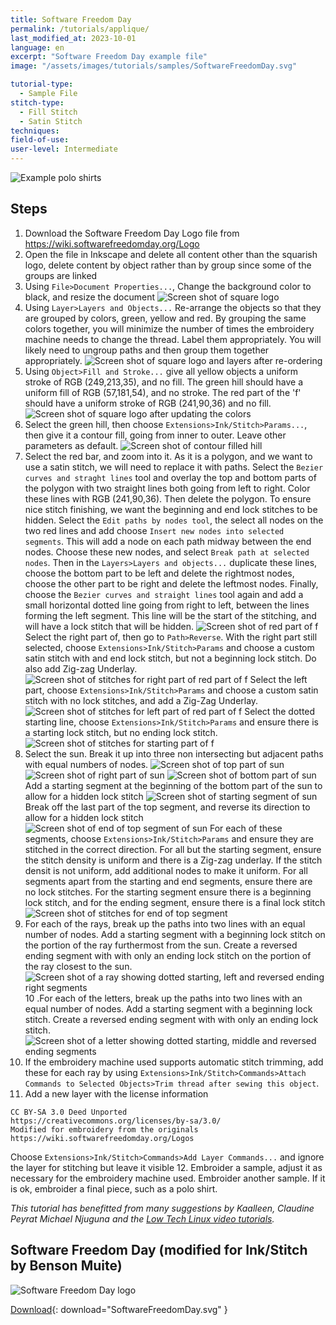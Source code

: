 ```yaml
---
title: Software Freedom Day
permalink: /tutorials/applique/
last_modified_at: 2023-10-01
language: en
excerpt: "Software Freedom Day example file"
image: "/assets/images/tutorials/samples/SoftwareFreedomDay.svg"

tutorial-type:
  - Sample File
stitch-type: 
  - Fill Stitch
  - Satin Stitch
techniques:
field-of-use:
user-level: Intermediate
---
```


![Example polo shirts](/assets/images/tutorials/software-freedom-day/sharti.jpg)

## Steps

1. Download the Software Freedom Day Logo file from https://wiki.softwarefreedomday.org/Logo
2. Open the file in Inkscape and delete all content other than the squarish logo, delete content by object rather than by group since some of the groups are linked
3. Using `File>Document Properties...`, Change the background color to black, and resize the document
![Screen shot of square logo](/assets/images/tutorials/software-freedom-day/SFDTutorial1.png)
4. Using `Layer>Layers and Objects...` Re-arrange the objects so that they are grouped by colors, green, yellow and red. By grouping the same colors together, you will minimize the number of times the embroidery machine needs to change the thread. Label them appropriately.  You will likely need to ungroup paths and then group them together appropriately.
![Screen shot of square logo and layers after re-ordering](/assets/images/tutorials/software-freedom-day/SFDTutorial2.png)
5. Using `Object>Fill and Stroke...` give all yellow objects a uniform stroke of RGB
(249,213,35), and no fill. The green hill should have a uniform fill of RGB
(57,181,54), and no stroke. The red part of the 'f' should have a uniform stroke of
RGB (241,90,36) and no fill.
![Screen shot of square logo after updating the colors](/assets/images/tutorials/software-freedom-day/SFDTutorial3.png)
6. Select the green hill, then choose `Extensions>Ink/Stitch>Params...`, then give it
a contour fill, going from inner to outer. Leave other parameters as default.
![Screen shot of contour filled hill](/assets/images/tutorials/software-freedom-day/SFDTutorial4.png)
7. Select the red bar, and zoom into it.  As it is a polygon, and we want to use
a satin stitch, we will need to replace it with paths.  Select the 
`Bezier curves and straght lines` tool and overlay the top and bottom parts of
the polygon with two straight lines both going from left to right. Color these lines
with RGB (241,90,36). Then delete the polygon.  To ensure nice stitch finishing,
we want the beginning and end lock stitches to be hidden. Select the
`Edit paths by nodes tool`, the select all nodes on the two red lines and add
choose `Insert new nodes into selected segments`.  This will add a node on each
path midway between the end nodes.  Choose these new nodes, and select
`Break path at selected nodes`. Then in the `Layers>Layers and objects...`
duplicate these lines, choose the bottom part to be left and delete the rightmost nodes,
choose the other part to be right and delete the leftmost nodes. Finally,
choose the `Bezier curves and straight lines` tool again and add a small horizontal
dotted line going from right to left, between the lines forming the left segment.
This line will be the start of the stitching, and will have a lock stitch that will
be hidden.
![Screen shot of red part of f](/assets/images/tutorials/software-freedom-day/SFDTutorial5.png)
Select the right part of, then go to `Path>Reverse`.  With the right part still
selected, choose `Extensions>Ink/Stitch>Params` and choose a custom satin stitch with
and end lock stitch, but not a beginning lock stitch. Do also add Zig-zag Underlay.
![Screen shot of stitches for right part of red part of f](/assets/images/tutorials/software-freedom-day/SFDTutorial6.png)
Select the left part, choose `Extensions>Ink/Stitch>Params` and choose a custom
satin stitch with no lock stitches, and add a Zig-Zag Underlay.
![Screen shot of stitches for left part of red part of f](/assets/images/tutorials/software-freedom-day/SFDTutorial7.png)
Select the dotted starting line, choose `Extensions>Ink/Stitch>Params` and
ensure there is a starting lock stitch, but no ending lock stitch.
![Screen shot of stitches for starting part of f](/assets/images/tutorials/software-freedom-day/SFDTutorial8.png)
8. Select the sun.  Break it up into three non intersecting but adjacent paths with
equal numbers of nodes.
![Screen shot of top part of sun](/assets/images/tutorials/software-freedom-day/SFDTutorial9.png)
![Screen shot of right part of sun](/assets/images/tutorials/software-freedom-day/SFDTutorial10.png)
![Screen shot of bottom part of sun](/assets/images/tutorials/software-freedom-day/SFDTutorial11.png)
Add a starting segment at the beginning of the bottom part of the sun to
allow for a hidden lock stitch
![Screen shot of starting segment of sun](/assets/images/tutorials/software-freedom-day/SFDTutorial12.png)
Break off the last part of the top segment, and reverse its direction to
allow for a hidden lock stitch
![Screen shot of end of top segment of sun](/assets/images/tutorials/software-freedom-day/SFDTutorial13.png)
For each of these segments, choose `Extensions>Ink/Stitch>Params` and ensure they
are stitched in the correct direction. For all but the starting segment, ensure the
stitch density is uniform and there is a Zig-zag underlay. If the stitch densit is
not uniform, add additional nodes to make it uniform. For all segments apart
from the starting and end segments, ensure there are no lock stitches.  For the
starting segment ensure there is a beginning lock stitch, and for the ending
segment, ensure there is a final lock stitch
![Screen shot of stitches for end of top segment](/assets/images/tutorials/software-freedom-day/SFDTutorial14.png)
9. For each of the rays, break up the paths into two lines with an equal number of
nodes.  Add a starting segment with a beginning lock stitch on the portion of the
ray furthermost from the sun. Create a reversed ending segment with with only an
ending lock stitch on the portion of the ray closest to the sun.
![Screen shot of a ray showing dotted starting, left and reversed ending right segments](/assets/images/tutorials/software-freedom-day/SFDTutorial15.png)
10 .For each of the letters, break up the paths into two lines with an equal number of
nodes.  Add a starting segment with a beginning lock stitch. Create a reversed ending
segment with with only an ending lock stitch.
![Screen shot of a letter showing dotted starting, middle and reversed ending segments](/assets/images/tutorials/software-freedom-day/SFDTutorial16.png)
11. If the embroidery machine used supports automatic stitch trimming, add these
for each ray by using `Extensions>Ink/Stitch>Commands>Attach Commands to Selected Objects>Trim thread after sewing this object`.
12. Add a new layer with the license information
```
CC BY-SA 3.0 Deed Unported
https://creativecommons.org/licenses/by-sa/3.0/
Modified for embroidery from the originals
https://wiki.softwarefreedomday.org/Logos
```
Choose `Extensions>Ink/Stitch>Commands>Add Layer Commands...` and ignore the layer for stitching but leave it visible
12. Embroider a sample, adjust it as necessary for the embroidery
machine used. Embroider another sample. If it is ok, embroider a
final piece, such as a polo shirt.

*This tutorial has benefitted from many suggestions by Kaalleen, Claudine Peyrat
Michael Njuguna and the [Low Tech Linux video tutorials](https://www.youtube.com/playlist?list=PLq0WwZBpw-4Hfq8V_I_eptPWQBDJ93jNE).*

## Software Freedom Day (modified for Ink/Stitch by Benson Muite)

![Software Freedom Day logo](/assets/images/tutorials/samples/SoftwareFreedomDay.svg)

[Download](/assets/images/tutorials/samples/SoftwareFreedomDay.svg){: download="SoftwareFreedomDay.svg" }
